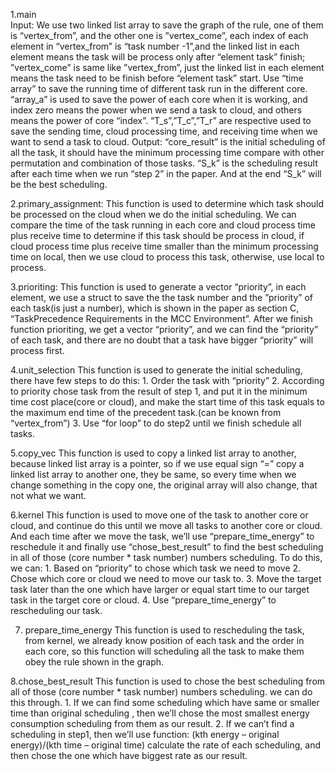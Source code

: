 1.main  
Input: 
We use two linked list array to save the graph of the rule, one of them is “vertex_from”, and the other one is ”vertex_come”, each index of each element in “vertex_from” is “task number -1”,and the linked list  in each element means the task will be process only after “element task” finish; ”vertex_come” is same like ”vertex_from”, just the linked list in each element means the task need to be finish before “element task” start.  Use “time array” to save the running time of different task run in the different core. “array_a” is used to save the power of each core when it is working, and index zero means the power when we send a task to cloud, and others means the power of core “index”. “T_s”,”T_c”,”T_r” are respective used to save the sending time, cloud processing time, and receiving time when we want to send a task to cloud. 
Output: 
“core_result” is the initial scheduling of all the task, it should have the minimum processing time compare with other permutation and combination of those tasks. 
“S_k” is the scheduling result after each time when we run “step 2” in the paper. And at the end “S_k” will be the best scheduling. 
  
2.primary_assignment: 
This function is used to determine which task should be processed on the cloud when we do the initial scheduling.   We can compare the time of the task running in each core and cloud process time plus receive time to determine if this task should be process in cloud, if cloud process time plus receive time smaller than the minimum processing time on local, then we use cloud to process this task, otherwise, use local to process. 

3.prioriting: 
This function is used to generate a vector “priority”, in each element, we use a struct to save the the task number and the ”priority” of each task(is just a number), which is shown in the paper as section C, “TaskPrecedence Requirements in the MCC Environment”. After we finish function prioriting, we get a vector “priority”, and we can find the “priority” of each task, and there are no doubt that a task have bigger “priority” will process first. 

4.unit_selection 
This function is used to generate the initial scheduling, there have few steps to do this: 1. Order the task with “priority” 2. According to priority chose task from the result of step 1, and put it in the minimum time cost place(core or cloud), and make the start time 
of this task equals to the maximum end time of the precedent task.(can be known from “vertex_from”) 3. Use “for loop” to do step2 until we finish schedule all tasks. 

5.copy_vec 
This function is used to copy a linked list array to another, because linked list array is a pointer, so if we use equal sign “=” copy a linked list array to another one, they be same, so every time when we change something in the copy one, the original array will also change, that not what we want. 

6.kernel 
This function is used to move one of the task to another core or cloud, and continue do this until we move all tasks to another core or cloud. And each time after we move the task, we’ll use “prepare_time_energy” to reschedule it and finally use “chose_best_result”  to find the best scheduling in all of those (core number * task number)  numbers scheduling. To do this, we can: 1. Based on “priority” to chose which task we need to move 2. Chose which core or cloud we need to move our task to. 3. Move the target task later than the one which have larger or equal start time to our target task in the target core or cloud. 4. Use “prepare_time_energy” to rescheduling our task. 

7. prepare_time_energy 
This function is used to rescheduling the task, from kernel, we already know position of each task and the order in each core, so this function will scheduling all the task to make them obey the rule shown in the graph. 

8.chose_best_result 
This function is used to chose the best scheduling from all of those (core number * task number)  numbers scheduling. we can do this through. 1. If we can find some scheduling which have same or smaller time than original scheduling , then we’ll chose the most smallest energy consumption scheduling from them as our result. 2. If we can’t find a scheduling in step1, then we’ll use function:       (kth energy – original energy)/(kth time – original time) calculate the rate of each scheduling, and then chose the one which have biggest rate as our result. 
